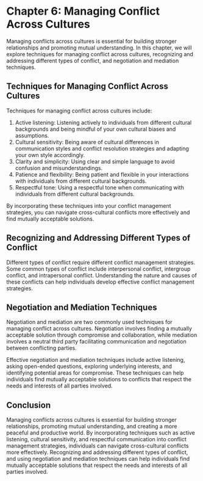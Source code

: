 Chapter 6: Managing Conflict Across Cultures
============================================

Managing conflicts across cultures is essential for building stronger relationships and promoting mutual understanding. In this chapter, we will explore techniques for managing conflict across cultures, recognizing and addressing different types of conflict, and negotiation and mediation techniques.

Techniques for Managing Conflict Across Cultures
------------------------------------------------

Techniques for managing conflict across cultures include:

1. Active listening: Listening actively to individuals from different cultural backgrounds and being mindful of your own cultural biases and assumptions.
2. Cultural sensitivity: Being aware of cultural differences in communication styles and conflict resolution strategies and adapting your own style accordingly.
3. Clarity and simplicity: Using clear and simple language to avoid confusion and misunderstandings.
4. Patience and flexibility: Being patient and flexible in your interactions with individuals from different cultural backgrounds.
5. Respectful tone: Using a respectful tone when communicating with individuals from different cultural backgrounds.

By incorporating these techniques into your conflict management strategies, you can navigate cross-cultural conflicts more effectively and find mutually acceptable solutions.

Recognizing and Addressing Different Types of Conflict
------------------------------------------------------

Different types of conflict require different conflict management strategies. Some common types of conflict include interpersonal conflict, intergroup conflict, and intrapersonal conflict. Understanding the nature and causes of these conflicts can help individuals develop effective conflict management strategies.

Negotiation and Mediation Techniques
------------------------------------

Negotiation and mediation are two commonly used techniques for managing conflict across cultures. Negotiation involves finding a mutually acceptable solution through compromise and collaboration, while mediation involves a neutral third party facilitating communication and negotiation between conflicting parties.

Effective negotiation and mediation techniques include active listening, asking open-ended questions, exploring underlying interests, and identifying potential areas for compromise. These techniques can help individuals find mutually acceptable solutions to conflicts that respect the needs and interests of all parties involved.

Conclusion
----------

Managing conflicts across cultures is essential for building stronger relationships, promoting mutual understanding, and creating a more peaceful and productive world. By incorporating techniques such as active listening, cultural sensitivity, and respectful communication into conflict management strategies, individuals can navigate cross-cultural conflicts more effectively. Recognizing and addressing different types of conflict, and using negotiation and mediation techniques can help individuals find mutually acceptable solutions that respect the needs and interests of all parties involved.
